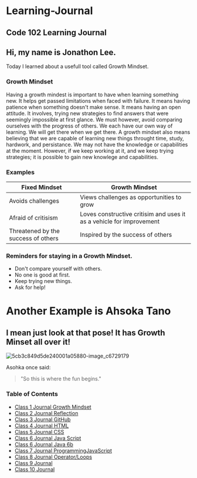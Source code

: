 # Learning-Journal
## Code 102 Learning Journal
## Hi, my name is Jonathon Lee.
Today I learned about a usefull tool called Growth Mindset.

### Growth Mindset
Having a growth mindest is important to have when learning something new. It helps get passed limitations when faced with failure. It means having patience when something doesn't make sense. It means having an open attitude. It involves, trying new strategies to find answers that were seemingly impossible at first glance. We must however, avoid comparing ourselves with the progress of others. We each have our own way of learning. We will get there when we get there. A growth mindset also means believing that we are capable of learning new things throught time, study, hardwork, and persistance. We may not have the knowledge or capabilities at the moment. However, if we keep working at it, and we keep trying strategies; it is possible to gain new knowlege and capabilities. 

### Examples

Fixed Mindset| Growth Mindset
------------ | -------------
Avoids challenges | Views challenges as opportunities to grow
Afraid of critisism | Loves constructive critisim and uses it as a vehicle for improvement
Threatened by the success of others | Inspired by the success of others


### Reminders for staying in a Growth Mindset.

- Don't compare yourself with others. 
- No one is good at first. 
- Keep trying new things.
- Ask for help!


# Another Example is Ahsoka Tano 
## I mean just look at that pose! It has Growth Minset all over it!

![5cb3c849d5de240001a05880-image_c6729179](https://user-images.githubusercontent.com/63610026/79174068-66c21b80-7dae-11ea-8411-97cc996dac4a.jpeg)

Asohka once said: 
> "So this is where the fun begins."  


### Table of Contents
- [Class 1 Journal Growth Mindset](journals/class1.md)
- [Class 2 Journal Reflection](journals/class2.md)
- [Class 3 Journal GitHub](journals/class3.md)
- [Class 4 Journal HTML](journals/class4.md)
- [Class 5 Journal CSS](journals/class5.md)
- [Class 6 Journal Java Script](journals/class6.md)
- [Class 6 Journal Java 6b](journals/class6b.md)
- [Class 7 Journal ProgrammingJavaScript](journals/class7.md)
- [Class 8 Journal Operator/Loops](journals/class8.md)
- [Class 9 Journal](journals/class9.md)
- [Class 10 Journal](journals/class10.md)
